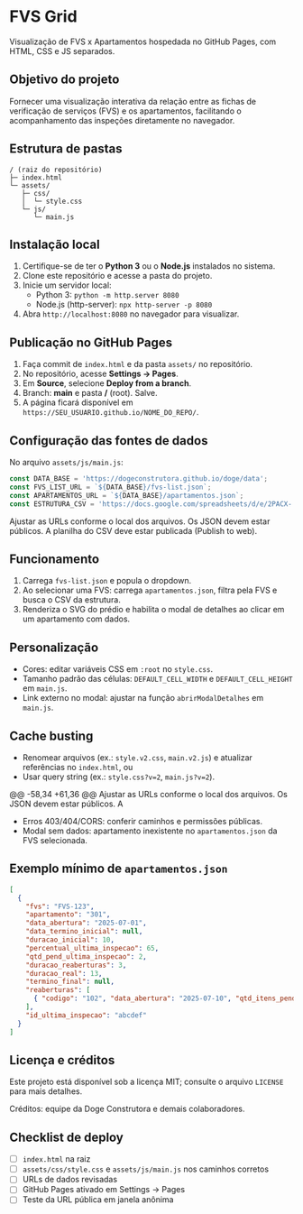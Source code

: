 # FVS Grid

Visualização de FVS x Apartamentos hospedada no GitHub Pages, com HTML, CSS e JS separados.

## Objetivo do projeto
Fornecer uma visualização interativa da relação entre as fichas de verificação de serviços (FVS) e os apartamentos, facilitando o acompanhamento das inspeções diretamente no navegador.

## Estrutura de pastas
```
/ (raiz do repositório)
├─ index.html
└─ assets/
   ├─ css/
   │  └─ style.css
   └─ js/
      └─ main.js
```

## Instalação local
1. Certifique-se de ter o **Python 3** ou o **Node.js** instalados no sistema.
2. Clone este repositório e acesse a pasta do projeto.
3. Inicie um servidor local:
   - Python 3: `python -m http.server 8080`
   - Node.js (http-server): `npx http-server -p 8080`
4. Abra `http://localhost:8080` no navegador para visualizar.

## Publicação no GitHub Pages
1. Faça commit de `index.html` e da pasta `assets/` no repositório.
2. No repositório, acesse **Settings → Pages**.
3. Em **Source**, selecione **Deploy from a branch**.
4. Branch: **main** e pasta **/** (root). Salve.
5. A página ficará disponível em `https://SEU_USUARIO.github.io/NOME_DO_REPO/`.

## Configuração das fontes de dados
No arquivo `assets/js/main.js`:
```js
const DATA_BASE = 'https://dogeconstrutora.github.io/doge/data';
const FVS_LIST_URL = `${DATA_BASE}/fvs-list.json`;
const APARTAMENTOS_URL = `${DATA_BASE}/apartamentos.json`;
const ESTRUTURA_CSV = 'https://docs.google.com/spreadsheets/d/e/2PACX-.../pub?output=csv';
```
Ajustar as URLs conforme o local dos arquivos. Os JSON devem estar públicos. A planilha do CSV deve estar publicada (Publish to web).

## Funcionamento
1. Carrega `fvs-list.json` e popula o dropdown.
2. Ao selecionar uma FVS: carrega `apartamentos.json`, filtra pela FVS e busca o CSV da estrutura.
3. Renderiza o SVG do prédio e habilita o modal de detalhes ao clicar em um apartamento com dados.

## Personalização
- Cores: editar variáveis CSS em `:root` no `style.css`.
- Tamanho padrão das células: `DEFAULT_CELL_WIDTH` e `DEFAULT_CELL_HEIGHT` em `main.js`.
- Link externo no modal: ajustar na função `abrirModalDetalhes` em `main.js`.

## Cache busting
- Renomear arquivos (ex.: `style.v2.css`, `main.v2.js`) e atualizar referências no `index.html`, ou
- Usar query string (ex.: `style.css?v=2`, `main.js?v=2`).

@@ -58,34 +61,36 @@ Ajustar as URLs conforme o local dos arquivos. Os JSON devem estar públicos. A
- Erros 403/404/CORS: conferir caminhos e permissões públicas.
- Modal sem dados: apartamento inexistente no `apartamentos.json` da FVS selecionada.

## Exemplo mínimo de `apartamentos.json`
```json
[
  {
    "fvs": "FVS-123",
    "apartamento": "301",
    "data_abertura": "2025-07-01",
    "data_termino_inicial": null,
    "duracao_inicial": 10,
    "percentual_ultima_inspecao": 65,
    "qtd_pend_ultima_inspecao": 2,
    "duracao_reaberturas": 3,
    "duracao_real": 13,
    "termino_final": null,
    "reaberturas": [
      { "codigo": "102", "data_abertura": "2025-07-10", "qtd_itens_pendentes": 2 }
    ],
    "id_ultima_inspecao": "abcdef"
  }
]
```

## Licença e créditos
Este projeto está disponível sob a licença MIT; consulte o arquivo `LICENSE` para mais detalhes.

Créditos: equipe da Doge Construtora e demais colaboradores.

## Checklist de deploy
- [ ] `index.html` na raiz
- [ ] `assets/css/style.css` e `assets/js/main.js` nos caminhos corretos
- [ ] URLs de dados revisadas
- [ ] GitHub Pages ativado em Settings → Pages
- [ ] Teste da URL pública em janela anônima
